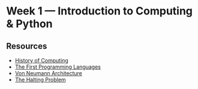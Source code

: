 # Week 1 — Introduction to Computing & Python

## Resources

- [History of Computing](https://www.youtube.com/watch?v=-M6lANfzFsM&t=169s)
- [The First Programming Languages](https://www.youtube.com/watch?v=RU1u-js7db8)
- [Von Neumann Architecture](https://www.youtube.com/watch?v=Ml3-kVYLNr8)
- [The Halting Problem](https://www.youtube.com/watch?v=macM_MtS_w4)
